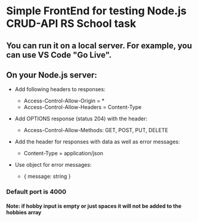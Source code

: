 # Simple FrontEnd for testing Node.js CRUD-API RS School task
## You can run it on a local server. For example, you can use VS Code "Go Live".
## On your Node.js server:
* Add following headers to responses:
  - Access-Control-Allow-Origin = *
  - Access-Control-Allow-Headers = Content-Type

* Add OPTIONS response (status 204) with the header:
  - Access-Control-Allow-Methods: GET, POST, PUT, DELETE

* Add the header for responses with data as well as error messages:
  - Content-Type = application/json

* Use object for error messages:
  - { message: string }

### Default port is 4000
#### Note: if hobby input is empty or just spaces it will not be added to the hobbies array